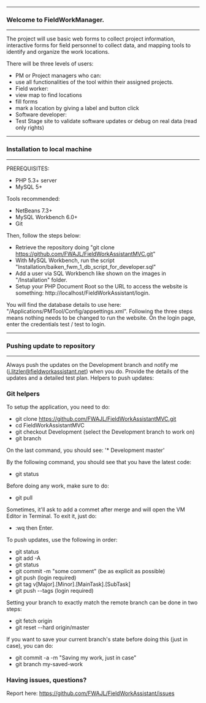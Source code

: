 --------------------------------
### Welcome to FieldWorkManager.
--------------------------------
The project will use basic web forms to collect project information, interactive forms for field personnel to collect data, and mapping tools to identify and organize the work locations.

There will be three levels of users:
- PM or Project managers who can:
 - use all functionalities of the tool within their assigned projects.
- Field worker:
 - view map to find locations
 - fill forms
 - mark a location by giving a label and button click
- Software developer:
 - Test Stage site to validate software updates or debug on real data (read only rights)

---------------------------------
### Installation to local machine
---------------------------------
PREREQUISITES:
- PHP 5.3+ server
- MySQL 5+

Tools recommended:
- NetBeans 7.3+
- MySQL Workbench 6.0+
- Git

Then, follow the steps below:
- Retrieve the repository doing "git clone https://github.com/FWAJL/FieldWorkAssistantMVC.git"
- With MySQL Workbench, run the script "Installation/baiken_fwm_1_db_script_for_developer.sql"
- Add a user via SQL Workbench like shown on the images in "/Installation" folder. 
- Setup your PHP Document Root so the URL to access the website is something: http://localhost/FieldWorkAssistant/login. 

You will find the database details to use here: "/Applications/PMTool/Config/appsettings.xml". Following the three steps means nothing needs to be changed to run the website.
On the login page, enter the credentials test / test to login.

--------------------------------
### Pushing update to repository
--------------------------------
Always push the updates on the Development branch and notify me (j.litzler@fieldworkassistant.net) when you do.
Provide the details of the updates and a detailed test plan.
Helpers to push updates:

### Git helpers
To setup the application, you need to do:
- git clone https://github.com/FWAJL/FieldWorkAssistantMVC.git
- cd FieldWorkAssistantMVC
- git checkout Development (select the Development branch to work on)
- git branch

On the last command, you should see:
'* Development
master'

By the following command, you should see that you have the latest code:
- git status

Before doing any work, make sure to do:
- git pull

Sometimes, it'll ask to add a commet after merge and will open the VM Editor in Terminal. To exit it, just do:
- :wq then Enter.

To push updates, use the following in order:

- git status
- git add -A 
- git status 
- git commit -m "some comment" (be as explicit as possible)
- git push (login required) 
- git tag v[Major].[Minor].[MainTask].[SubTask] 
- git push --tags (login required)

Setting your branch to exactly match the remote branch can be done in two steps:

- git fetch origin
- git reset --hard origin/master

If you want to save your current branch's state before doing this (just in case), you can do:

- git commit -a -m "Saving my work, just in case"
- git branch my-saved-work

### Having issues, questions?
Report here: https://github.com/FWAJL/FieldWorkAssistant/issues
